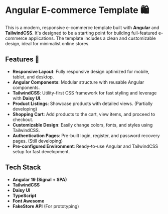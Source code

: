# Angular E-commerce Template 🛍️

This is a modern, responsive e-commerce template built with **Angular** and **TailwindCSS**. It's designed to be a starting point for building full-featured e-commerce applications. The template includes a clean and customizable design, ideal for minimalist online stores.

## Features 🚀

- **Responsive Layout**: Fully responsive design optimized for mobile, tablet, and desktop.
- **Angular Components**: Modular structure with reusable Angular components.
- **TailwindCSS**: Utility-first CSS framework for fast styling and leverage with **Daisy UI**.
- **Product Listings**: Showcase products with detailed views. (Partially developing)
- **Shopping Cart**: Add products to the cart, view items, and proceed to checkout.
- **Customizable Design**: Easily change colors, fonts, and styles using TailwindCSS.
- **Authentication Pages**: Pre-built login, register, and password recovery pages. (Still developing)
- **Pre-configured Environment**: Ready-to-use Angular and TailwindCSS setup for fast development.

## Tech Stack

- **Angular 19 (Signal + SPA)**
- **TailwindCSS**
- **Daisy UI**
- **TypeScript**
- **Font Awesome**
- **FakeStore API** (For prototyping)
